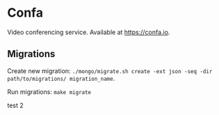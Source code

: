# Confa
Video conferencing service. Available at https://confa.io.

## Migrations
Create new migration: `./mongo/migrate.sh create -ext json -seq -dir path/to/migrations/ migration_name`.

Run migrations: `make migrate`

test
 2
